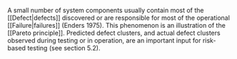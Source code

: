 A small number of system components usually contain most of the [[Defect|defects]] discovered or are responsible for most of the operational [[Failure|failures]] (Enders 1975). This phenomenon is an illustration of the [[Pareto principle]]. Predicted defect clusters, and actual defect clusters observed during testing or in operation, are an important input for risk-based testing (see section 5.2).
